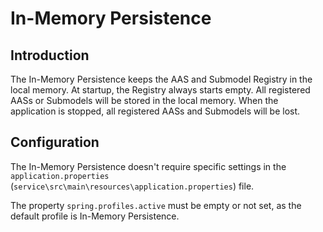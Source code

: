 # In-Memory Persistence

## Introduction

The In-Memory Persistence keeps the AAS and Submodel Registry in the local memory. At startup, the Registry always starts empty. All registered AASs or Submodels will be stored in the local memory. When the application is stopped, all registered AASs and Submodels will be lost.

## Configuration

The In-Memory Persistence doesn't require specific settings in the `application.properties` (`service\src\main\resources\application.properties`) file.

The property `spring.profiles.active` must be empty or not set, as the default profile is In-Memory Persistence.
